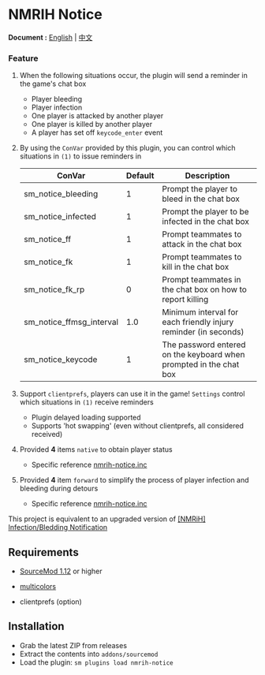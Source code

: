 # NMRIH Notice

**Document :** [English](./readme.md) | [中文](./readme-CN.md)

### Feature

1. When the following situations occur, the plugin will send a reminder in the game's chat box
    - Player bleeding
    - Player infection
    - One player is attacked by another player
    - One player is killed by another player
    - A player has set off `keycode_enter` event

2. By using the `ConVar` provided by this plugin, you can control which situations in `(1)` to issue reminders in

   | ConVar | Default | Description |
   |-------------------------|-----|---------------|
   | sm_notice_bleeding | 1 | Prompt the player to bleed in the chat box |
   | sm_notice_infected | 1 | Prompt the player to be infected in the chat box |
   | sm_notice_ff | 1 | Prompt teammates to attack in the chat box |
   | sm_notice_fk | 1 | Prompt teammates to kill in the chat box |
   | sm_notice_fk_rp | 0 | Prompt teammates in the chat box on how to report killing |
   | sm_notice_ffmsg_interval | 1.0 | Minimum interval for each friendly injury reminder (in seconds) |
   | sm_notice_keycode | 1 | The password entered on the keyboard when prompted in the chat box |

3. Support `clientprefs`, players can use it in the game! `Settings` control which situations in `(1)` receive reminders
    - Plugin delayed loading supported
    - Supports 'hot swapping' (even without clientprefs, all considered received)

4. Provided **4** items `native` to obtain player status
    - Specific reference [nmrih-notice.inc](scripting\include\nmrih-notice.inc)

5. Provided **4** item `forward` to simplify the process of player infection and bleeding during detours
    - Specific reference [nmrih-notice.inc](scripting\include\nmrih-notice.inc)

This project is equivalent to an upgraded version
of [[NMRiH] Infection/Bledding Notification](https://forums.alliedmods.net/showthread.php?p=2335718)

## Requirements

- [SourceMod 1.12](https://www.sourcemod.net/downloads.php?branch=dev) or higher

- [multicolors](https://github.com/Bara/Multi-Colors)

- clientprefs (option)

## Installation

- Grab the latest ZIP from releases
- Extract the contents into `addons/sourcemod`
- Load the plugin: `sm plugins load nmrih-notice`
